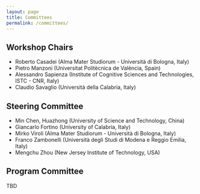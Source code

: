 ```yaml
---
layout: page
title: Committees
permalink: /committees/
---
```


## Workshop Chairs

- Roberto Casadei (Alma Mater Studiorum - Università di Bologna, Italy)
- Pietro Manzoni (Universitat Politècnica de València, Spain)
- Alessandro Sapienza (Institute of Cognitive Sciences and Technologies, ISTC - CNR, Italy)
- Claudio Savaglio (Università della Calabria, Italy)


## Steering Committee

- Min Chen, Huazhong (University of Science and Technology, China)
- Giancarlo Fortino (University of Calabria, Italy)
- Mirko Viroli (Alma Mater Studiorum - Università di Bologna, Italy)
- Franco Zambonelli (Università degli Studi di Modena e Reggio Emilia, Italy)
- Mengchu Zhou (New Jersey Institute of Technology, USA)

<!-- 
## Publicity Chairs

- Flavia Delicato (Fluminense Federal University, Brazil)
- Kevin Wang (University of Auckland, New Zealand)

-->

## Program Committee 

TBD

<!--
- Vijay	Prakash (Thapar University, India)
- Stefano	Mariani (Università di Modena e Reggio Emilia, Italy)
- Theodoros	Aslanidis (University College Dublin, Ireland)
- Dimitris	Chatzopoulos (The Hong Kong University of Science and Technology, China)
- Andreas	Chouliaras
- Fabrizio	Marozzo (DIMES, University of Calabria, Italy)
- Walid	Brahim (Graduate School of Computer and Information Sciences, Hosei University, China)
- Andrea	Tundis (German Aerospace Center (DLR), German)
- Roberto	Casadei (University of Bologna, Italy)
- Asimina	Mertzani (Imperial College London, UK)
-->